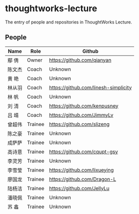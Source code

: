 # thoughtworks-lecture
The entry of people and repositories in ThoughtWorks Lecture.

## People

Name | Role | Github
-----|------|-------
鄢  倩|Owner|https://github.com/qianyan
陈文杰|Coach|Unknown
黄  艳|Coach|Unknown
林从羽|Coach|https://github.com/linesh-simplicity
林  帆|Coach|Unknown
刘  清|Coach|https://github.com/kenpusney
吕  靖|Coach|https://github.com/JimmyLv
曾超伟|Trainee|https://github.com/slizeng
陈之豪|Trainee|Unknown
成萨萨|Trainee|Unknown
高诗意|Trainee|https://github.com/cqupt-gsy
李灵芳|Trainee|Unknown
李雪莹|Trainee|https://github.com/lixueying
廖国龙|Trainee|https://github.com/Dragon-L
陆杨洁|Trainee|https://github.com/JellyLu
潘晓佩|Trainee|Unknown
苏  鑫|Trainee|Unknown
王  冰|Trainee|Unknown
王  礼|Trainee|Unknown
王  培|Trainee|Unknown
文  杨|Trainee|https://github.com/uazw
吴志平|Trainee|Unknown
肖  齐|Trainee|Unknown
闫琪龙|Trainee|Unknown
余泽江|Trainee|https://github.com/trotyl
张兰兰|Trainee|Unknown


---

## Repositories

Name|Collection|TDD First Step
----|----------|--------------
曾超伟|Unknown|[Click Me](https://github.com/slizeng/homework_1)
陈之豪|Unknown|Unknown
成萨萨|Unknown|Unknown
高诗意|[Click Me](https://github.com/cqupt-gsy/homework)|[Click Me](https://github.com/cqupt-gsy/homework)
李灵芳|[Click Me]()|[Click Me]()
李雪莹|[Click Me](https://github.com/lixueying/homework)|[Click Me](https://github.com/lixueying/tdd-workshop-guess)
廖国龙|[Click Me](https://github.com/Dragon-L/homework)|[Click Me](https://github.com/Dragon-L/homework-2)
陆杨洁|[Click Me](https://github.com/JellyLu/homework-one-collections)|[Click Me](https://github.com/JellyLu/TW)
潘晓佩|Unknown|Unknown
苏  鑫|Unknown|Unknown
王  冰|Unknown|Unknown
王  礼|Unknown|Unknown
王  培|Unknown|Unknown
文  杨|[Click Me](https://github.com/uazw/homework)|[Click Me](https://github.com/uazw/tw-guess-game)
吴志平|Unknown|Unknown
肖  齐|Unknown|Unknown
闫琪龙|Unknown|Unknown
余泽江|[Click Me](https://github.com/trotyl/collection-homework)|[Click Me](https://github.com/trotyl/guess-number-java)
张兰兰|Unknown|Unknown
